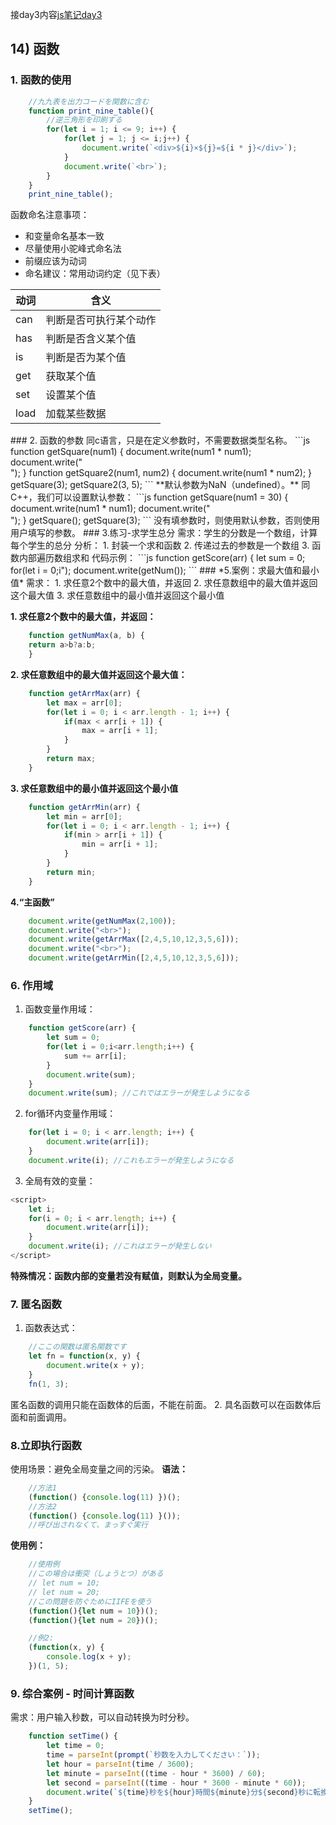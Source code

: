 接day3内容[js笔记day3](https://github.com/inabananami/obsidian-backup/blob/main/js%E7%AC%94%E8%AE%B0/js%E7%AC%94%E8%AE%B0day3.md)
## 14) 函数
### 1. 函数的使用
```js
	//九九表を出力コードを関数に含む
	function print_nine_table(){
		//逆三角形を印刷する
		for(let i = 1; i <= 9; i++) {
			for(let j = 1; j <= i;j++) {
				document.write(`<div>${i}×${j}=${i * j}</div>`);
			}
			document.write(`<br>`);
		}
	}
	print_nine_table();
```
函数命名注意事项：
- 和变量命名基本一致
- 尽量使用小驼峰式命名法
- 前缀应该为动词
- 命名建议：常用动词约定（见下表）
<table>
	<thead>
		<th>动词</th>
		<th>含义</th>
	</thead>
	<tbody>
		<tr>
			<td>can</td>
			<td>判断是否可执行某个动作</td>
		</tr>
		<tr>                
			<td>has</td>
			<td>判断是否含义某个值</td>
		</tr>
		<tr>
			<td>is</td>
			<td>判断是否为某个值</td>
		</tr>
		<tr>
			<td>get</td>
			<td>获取某个值</td>
		</tr>
		<tr>
			<td>set</td>
			<td>设置某个值</td>
		</tr>
		<tr>
			<td>load</td>
			<td>加载某些数据</td>
		</tr>
	</tbody>
</table>
### 2. 函数的参数
同c语言，只是在定义参数时，不需要数据类型名称。
```js
	function getSquare(num1) {
		document.write(num1 * num1);
		document.write("<br>");
	}
	function getSquare2(num1, num2) {
		document.write(num1 * num2);
	}
	getSquare(3);
	getSquare2(3, 5);
```
**默认参数为NaN（undefined）。**
同C++，我们可以设置默认参数：
```js
	function getSquare(num1 = 30) {
		document.write(num1 * num1);
		document.write("<br>");
	}
	getSquare();
	getSquare(3);
```
没有填参数时，则使用默认参数，否则使用用户填写的参数。
### 3.练习-求学生总分
需求：学生的分数是一个数组，计算每个学生的总分
分析：
1. 封装一个求和函数
2. 传递过去的参数是一个数组
3. 函数内部遍历数组求和
代码示例：
```js
	function getScore(arr) {
		let sum = 0;
		for(let i = 0;i<arr.length;i++) {
			sum += arr[i];
		}
		document.write(sum);
	}
	let arr = [45,50,70,90,100,99,80,76,92,82,77,40];
	getScore(arr);
```
### 4. 函数返回值
```js
	function getSum(a, b) {
		return a+b;
	}
	function getNum() {
		return 200;
	}
	document.write(getSum(1,2));
	document.write("<br>");
	document.write(getNum());
```
### *5.案例：求最大值和最小值*
需求：
1. 求任意2个数中的最大值，并返回
2. 求任意数组中的最大值并返回这个最大值
3. 求任意数组中的最小值并返回这个最小值

**1. 求任意2个数中的最大值，并返回：**
```js
	function getNumMax(a, b) {
	return a>b?a:b;
	}
```
**2. 求任意数组中的最大值并返回这个最大值：**
```js
	function getArrMax(arr) {
		let max = arr[0];
		for(let i = 0; i < arr.length - 1; i++) {
			if(max < arr[i + 1]) {
				max = arr[i + 1];
			}
		}
		return max;
	}
```
**3. 求任意数组中的最小值并返回这个最小值**
```js
	function getArrMin(arr) {
		let min = arr[0];
		for(let i = 0; i < arr.length - 1; i++) {
			if(min > arr[i + 1]) {
				min = arr[i + 1];
			}
		}
		return min;
	}
```
**4.“主函数”**
```js
	document.write(getNumMax(2,100));
	document.write("<br>");
	document.write(getArrMax([2,4,5,10,12,3,5,6]));
	document.write("<br>");
	document.write(getArrMin([2,4,5,10,12,3,5,6]));
```
### 6. 作用域
1. 函数变量作用域：
```js
	function getScore(arr) {
		let sum = 0;
		for(let i = 0;i<arr.length;i++) {
			sum += arr[i];
		}
		document.write(sum);
	}
	document.write(sum); //これではエラーが発生しようになる
```
2. for循环内变量作用域：
```js
	for(let i = 0; i < arr.length; i++) {
		document.write(arr[i]);
	}
	document.write(i); //これもエラーが発生しようになる
```
3. 全局有效的变量：
```js
<script>
	let i;
	for(i = 0; i < arr.length; i++) {
		document.write(arr[i]);
	}
	document.write(i); //これはエラーが発生しない
</script>
```
**特殊情况：函数内部的变量若没有赋值，则默认为全局变量。**
### 7. 匿名函数
1. 函数表达式：
```js
	//ここの関数は匿名関数です
	let fn = function(x, y) {
		document.write(x + y);
	}
	fn(1, 3);
```
匿名函数的调用只能在函数体的后面，不能在前面。
2. 具名函数可以在函数体后面和前面调用。
### 8.立即执行函数
使用场景：避免全局变量之间的污染。
**语法：**
```js
	//方法1
	(function() {console.log(11) })();
	//方法2
	(function() {console.log(11) }());
	//呼び出されなくて、まっすぐ実行
```
**使用例：**
```js
	//使用例
	//この場合は衝突（しょうとつ）がある
	// let num = 10;
	// let num = 20;
	//この問題を防ぐためにIIFEを使う
	(function(){let num = 10})();
	(function(){let num = 20})();

	//例2:
	(function(x, y) {
		console.log(x + y);
	})(1, 5);
```
### 9. 综合案例 - 时间计算函数
需求：用户输入秒数，可以自动转换为时分秒。
```js
	function setTime() {
		let time = 0;
		time = parseInt(prompt(`秒数を入力してください：`));
		let hour = parseInt(time / 3600);
		let minute = parseInt((time - hour * 3600) / 60); 
		let second = parseInt((time - hour * 3600 - minute * 60));
		document.write(`${time}秒を${hour}時間${minute}分${second}秒に転換する。`);
	}
	setTime();
```